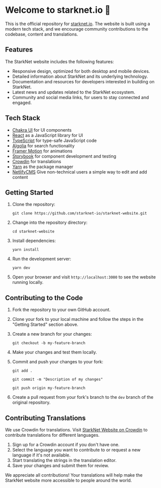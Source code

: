 # Welcome to starknet.io 👋

This is the official repository for [starknet.io](https://starknet.io). The website is built using a modern tech stack, and we encourage community contributions to the codebase, content and translations.

## Features

The StarkNet website includes the following features:

- Responsive design, optimized for both desktop and mobile devices.
- Detailed information about StarkNet and its underlying technology.
- Documentation and resources for developers interested in building on StarkNet.
- Latest news and updates related to the StarkNet ecosystem.
- Community and social media links, for users to stay connected and engaged.

## Tech Stack

- [Chakra UI](https://chakra-ui.com/) for UI components
- [React](https://reactjs.org/) as a JavaScript library for UI
- [TypeScript](https://www.typescriptlang.org/) for type-safe JavaScript code
- [Algolia](https://www.algolia.com/) for search functionality
- [Framer Motion](https://www.framer.com/motion) for animations
- [Storybook](https://storybook.js.org/) for component development and testing
- [Crowdin](https://crowdin.com/) for translations
- [Yarn](https://yarnpkg.com/) as the package manager
- [NetlifyCMS](https://www.netlifycms.org) Give non-technical users a simple way to edit and add content

## Getting Started

1.  Clone the repository:

    `git clone https://github.com/starknet-io/starknet-website.git`

2.  Change into the repository directory:

    `cd starknet-website`

3.  Install dependencies:

    `yarn install`

4.  Run the development server:

    `yarn dev`

5.  Open your browser and visit `http://localhost:3000` to see the website running locally.

## Contributing to the Code

1.  Fork the repository to your own GitHub account.

2.  Clone your fork to your local machine and follow the steps in the "Getting Started" section above.

3.  Create a new branch for your changes:

    `git checkout -b my-feature-branch`

4.  Make your changes and test them locally.

5.  Commit and push your changes to your fork:

    `git add . `

    `git commit -m "Description of my changes" `

    `git push origin my-feature-branch `

6.  Create a pull request from your fork's branch to the `dev` branch of the original repository.

## Contributing Translations

We use Crowdin for translations. Visit [StarkNet Website on Crowdin](https://starkware.crowdin.com/starknet-web) to contribute translations for different languages.

1.  Sign up for a Crowdin account if you don't have one.
2.  Select the language you want to contribute to or request a new language if it's not available.
3.  Start translating the strings in the translation editor.
4.  Save your changes and submit them for review.

We appreciate all contributions! Your translations will help make the StarkNet website more accessible to people around the world.
